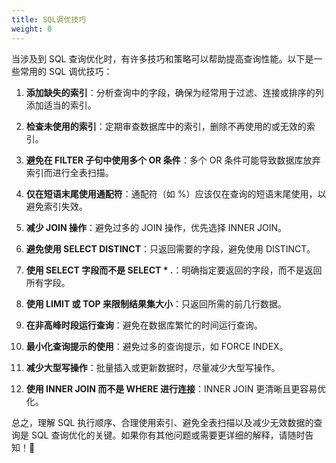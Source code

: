 ```yaml
---
title: SQL调优技巧
weight: 0
---
```



当涉及到 SQL 查询优化时，有许多技巧和策略可以帮助提高查询性能。以下是一些常用的 SQL 调优技巧：

1. **添加缺失的索引**：分析查询中的字段，确保为经常用于过滤、连接或排序的列添加适当的索引。

2. **检查未使用的索引**：定期审查数据库中的索引，删除不再使用的或无效的索引。

3. **避免在 FILTER 子句中使用多个 OR 条件**：多个 OR 条件可能导致数据库放弃索引而进行全表扫描。

4. **仅在短语末尾使用通配符**：通配符（如 %）应该仅在查询的短语末尾使用，以避免索引失效。

5. **减少 JOIN 操作**：避免过多的 JOIN 操作，优先选择 INNER JOIN。

6. **避免使用 SELECT DISTINCT**：只返回需要的字段，避免使用 DISTINCT。

7. **使用 SELECT 字段而不是 SELECT * .**：明确指定要返回的字段，而不是返回所有字段。

8. **使用 LIMIT 或 TOP 来限制结果集大小**：只返回所需的前几行数据。

9. **在非高峰时段运行查询**：避免在数据库繁忙的时间运行查询。

10. **最小化查询提示的使用**：避免过多的查询提示，如 FORCE INDEX。

11. **减少大型写操作**：批量插入或更新数据时，尽量减少大型写操作。

12. **使用 INNER JOIN 而不是 WHERE 进行连接**：INNER JOIN 更清晰且更容易优化。

总之，理解 SQL 执行顺序、合理使用索引、避免全表扫描以及减少无效数据的查询是 SQL 查询优化的关键。如果你有其他问题或需要更详细的解释，请随时告知！🌟
